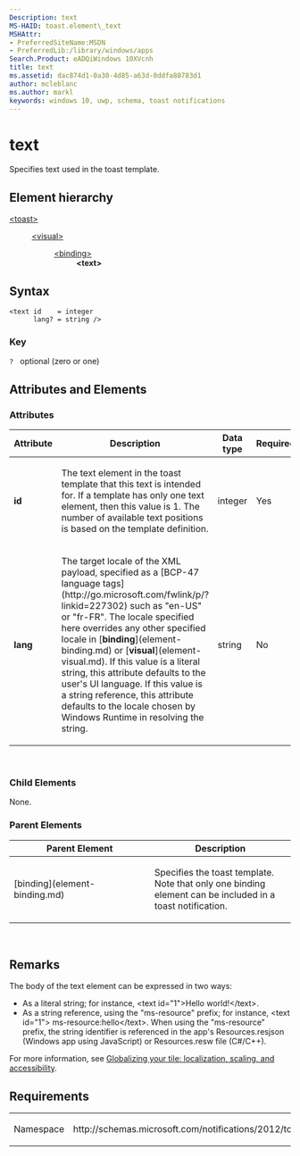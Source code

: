 ```yaml
---
Description: text
MS-HAID: toast.element\_text
MSHAttr:
- PreferredSiteName:MSDN
- PreferredLib:/library/windows/apps
Search.Product: eADQiWindows 10XVcnh
title: text
ms.assetid: dac874d1-0a30-4d85-a63d-0ddfa88783d1
author: mcleblanc
ms.author: markl
keywords: windows 10, uwp, schema, toast notifications
---
```


# text




Specifies text used in the toast template.

## Element hierarchy

<dl>
<dt><a href="element-toast.md">&lt;toast&gt;</a></dt>
<dd>
<dl>
<dt><a href="element-visual.md">&lt;visual&gt;</a></dt>
<dd>
<dl>
<dt><a href="element-binding.md">&lt;binding&gt;</a></dt>
<dd><b>&lt;text&gt;</b></dd>
</dl>
</dd>
</dl>
</dd>
</dl>

## Syntax

``` syntax
<text id    = integer
      lang? = string />
```

### Key

`?`   optional (zero or one)

## Attributes and Elements


### Attributes

<table>
<colgroup>
<col width="20%" />
<col width="20%" />
<col width="20%" />
<col width="20%" />
<col width="20%" />
</colgroup>
<thead>
<tr class="header">
<th>Attribute</th>
<th>Description</th>
<th>Data type</th>
<th>Required</th>
<th>Default value</th>
</tr>
</thead>
<tbody>
<tr class="odd">
<td><strong>id</strong></td>
<td><p>The text element in the toast template that this text is intended for. If a template has only one text element, then this value is 1. The number of available text positions is based on the template definition.</p></td>
<td>integer</td>
<td>Yes</td>
<td>None</td>
</tr>
<tr class="even">
<td><strong>lang</strong></td>
<td><p>The target locale of the XML payload, specified as a [BCP-47 language tags](http://go.microsoft.com/fwlink/p/?linkid=227302) such as &quot;en-US&quot; or &quot;fr-FR&quot;. The locale specified here overrides any other specified locale in [<strong>binding</strong>](element-binding.md) or [<strong>visual</strong>](element-visual.md). If this value is a literal string, this attribute defaults to the user's UI language. If this value is a string reference, this attribute defaults to the locale chosen by Windows Runtime in resolving the string.</p></td>
<td>string</td>
<td>No</td>
<td>None</td>
</tr>
</tbody>
</table>

 

### Child Elements

None.

### Parent Elements

<table>
<colgroup>
<col width="50%" />
<col width="50%" />
</colgroup>
<thead>
<tr class="header">
<th>Parent Element</th>
<th>Description</th>
</tr>
</thead>
<tbody>
<tr class="odd">
<td>[binding](element-binding.md)</td>
<td><p>Specifies the toast template. Note that only one binding element can be included in a toast notification.</p></td>
</tr>
</tbody>
</table>

 

## Remarks

The body of the text element can be expressed in two ways:

-   As a literal string; for instance, &lt;text id="1"&gt;Hello world!&lt;/text&gt;.
-   As a string reference, using the "ms-resource" prefix; for instance, &lt;text id="1"&gt; ms-resource:hello&lt;/text&gt;. When using the "ms-resource" prefix, the string identifier is referenced in the app's Resources.resjson (Windows app using JavaScript) or Resources.resw file (C#/C++).

For more information, see [Globalizing your tile: localization, scaling, and accessibility](https://msdn.microsoft.com/library/windows/apps/hh831183).

## Requirements

<table>
<colgroup>
<col width="50%" />
<col width="50%" />
</colgroup>
<tbody>
<tr class="odd">
<td><p>Namespace</p></td>
<td><p>http://schemas.microsoft.com/notifications/2012/toast.xsd</p></td>
</tr>
</tbody>
</table>

 

 



